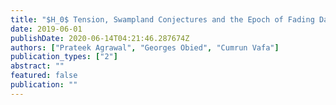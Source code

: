 ```yaml
---
title: "$H_0$ Tension, Swampland Conjectures and the Epoch of Fading Dark Matter"
date: 2019-06-01
publishDate: 2020-06-14T04:21:46.287674Z
authors: ["Prateek Agrawal", "Georges Obied", "Cumrun Vafa"]
publication_types: ["2"]
abstract: ""
featured: false
publication: ""
---
```


